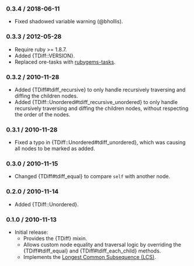 ### 0.3.4 / 2018-06-11

* Fixed shadowed variable warning (@bhollis).

### 0.3.3 / 2012-05-28

* Require ruby >= 1.8.7.
* Added {TDiff::VERSION}.
* Replaced ore-tasks with
  [rubygems-tasks](https://github.com/postmodern/rubygems-tasks#readme).

### 0.3.2 / 2010-11-28

* Added {TDiff#tdiff_recursive} to only handle recursively traversing
  and diffing the children nodes.
* Added {TDiff::Unordered#tdiff_recursive_unordered} to only handle
  recursively traversing and diffing the children nodes, without respecting
  the order of the nodes.

### 0.3.1 / 2010-11-28

* Fixed a typo in {TDiff::Unordered#tdiff_unordered}, which was causing
  all nodes to be marked as added.

### 0.3.0 / 2010-11-15

* Changed {TDiff#tdiff_equal} to compare `self` with another node.

### 0.2.0 / 2010-11-14

* Added {TDiff::Unordered}.

### 0.1.0 / 2010-11-13

* Initial release:
  * Provides the {TDiff} mixin.
  * Allows custom node equality and traversal logic by overriding the
    {TDiff#tdiff_equal} and {TDiff#tdiff_each_child} methods.
  * Implements the [Longest Common Subsequence (LCS)](http://en.wikipedia.org/wiki/Longest_common_subsequence_problem).

